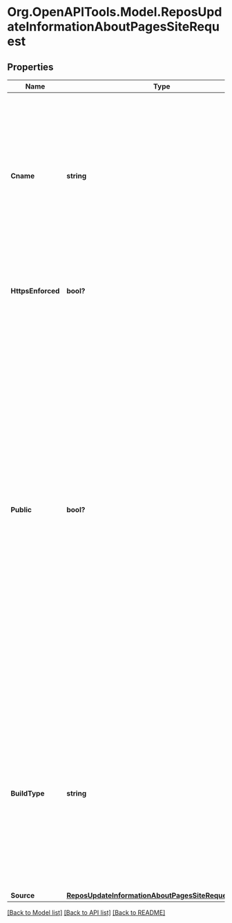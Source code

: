 # Org.OpenAPITools.Model.ReposUpdateInformationAboutPagesSiteRequest

## Properties

Name | Type | Description | Notes
------------ | ------------- | ------------- | -------------
**Cname** | **string** | Specify a custom domain for the repository. Sending a &#x60;null&#x60; value will remove the custom domain. For more about custom domains, see \&quot;[Using a custom domain with GitHub Pages](https://docs.github.com/articles/using-a-custom-domain-with-github-pages/).\&quot; | [optional] 
**HttpsEnforced** | **bool?** | Specify whether HTTPS should be enforced for the repository. | [optional] 
**Public** | **bool?** | Configures access controls for the GitHub Pages site. If public is set to &#x60;true&#x60;, the site is accessible to anyone on the internet. If set to &#x60;false&#x60;, the site will only be accessible to users who have at least &#x60;read&#x60; access to the repository that published the site. This includes anyone in your Enterprise if the repository is set to &#x60;internal&#x60; visibility. This feature is only available to repositories in an organization on an Enterprise plan. | [optional] 
**BuildType** | **string** | The process by which the GitHub Pages site will be built. &#x60;workflow&#x60; means that the site is built by a custom GitHub Actions workflow. &#x60;legacy&#x60; means that the site is built by GitHub when changes are pushed to a specific branch. | [optional] 
**Source** | [**ReposUpdateInformationAboutPagesSiteRequestSource**](ReposUpdateInformationAboutPagesSiteRequestSource.md) |  | [optional] 

[[Back to Model list]](../README.md#documentation-for-models) [[Back to API list]](../README.md#documentation-for-api-endpoints) [[Back to README]](../README.md)

